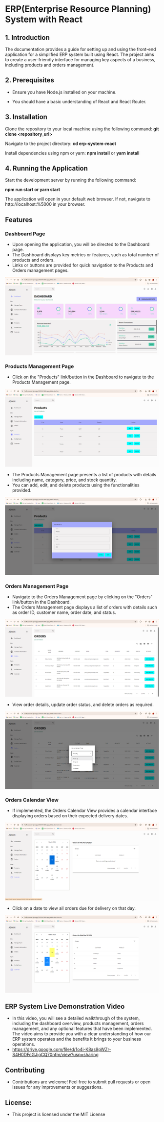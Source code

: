 # ERP(Enterprise Resource Planning) System with React

## 1. Introduction

The documentation provides a guide for setting up and using the front-end application for a simplified ERP system built using React. The project aims to create a user-friendly interface for managing key aspects of a business, including products and orders management.

## 2. Prerequisites

- Ensure you have Node.js installed on your machine.

- You should have a basic understanding of React and React Router.

## 3. Installation

Clone the repository to your local machine using the following command: **git clone <repository_url>**

Navigate to the project directory: **cd erp-system-react**

Install dependencies using npm or yarn: **npm install** or **yarn install**

## 4. Running the Application

Start the development server by running the following command: 

**npm run start or yarn start**

The application will open in your default web browser. If not, navigate to http://localhost:%5000 in your browser.



## Features

### Dashboard Page

- Upon opening the application, you will be directed to the Dashboard page.
- The Dashboard displays key metrics or features, such as total number of products and orders.
- Links or buttons are provided for quick navigation to the Products and Orders management pages.
  
![App Screenshot](https://github.com/PratyayRaj/Pratyay_ERP/blob/main/Screenshots/Screenshot%202024-03-13%20014914.png)

### Products Management Page

- Click on the "Products" link/button in the Dashboard to navigate to the Products Management page.
  
![App Screenshot](https://github.com/PratyayRaj/Pratyay_ERP/blob/main/Screenshots/Screenshot%202024-03-13%20020930.png)

- The Products Management page presents a list of products with details including name, category, price, and stock quantity.
- You can add, edit, and delete products using the functionalities provided.
  
![App Screenshot](https://github.com/PratyayRaj/Pratyay_ERP/blob/main/Screenshots/Screenshot%202024-03-13%20021006.png)

### Orders Management Page

- Navigate to the Orders Management page by clicking on the "Orders" link/button in the Dashboard.
- The Orders Management page displays a list of orders with details such as order ID, customer name, order date, and status.
  
![App Screenshot](https://github.com/PratyayRaj/Pratyay_ERP/blob/main/Screenshots/Screenshot%202024-03-14%20144333.png)

- View order details, update order status, and delete orders as required.
  
![App Screenshot](https://github.com/PratyayRaj/Pratyay_ERP/blob/main/Screenshots/Screenshot%202024-03-14%20144506.png)

### Orders Calendar View

- If implemented, the Orders Calendar View provides a calendar interface displaying orders based on their expected delivery dates.
  
![App Screenshot](https://github.com/PratyayRaj/Pratyay_ERP/blob/main/Screenshots/Screenshot%202024-03-14%20144633.png)

- Click on a date to view all orders due for delivery on that day.
  
![App Screenshot](https://github.com/PratyayRaj/Pratyay_ERP/blob/main/Screenshots/Screenshot%202024-03-14%20144646.png)

## ERP System Live Demonstration Video
- In this video, you will see a detailed walkthrough of the system, including the dashboard overview, products management, orders management, and any optional features that have been implemented. The video aims to provide you with a clear understanding of how our ERP system operates and the benefits it brings to your business operations.
- https://drive.google.com/file/d/1o4i-K8as9pWZr-S4H0DFcGJjqCQ70nfm/view?usp=sharing

## Contributing
- Contributions are welcome! Feel free to submit pull requests or open issues for any improvements or suggestions.

## License:
- This project is licensed under the MIT License








